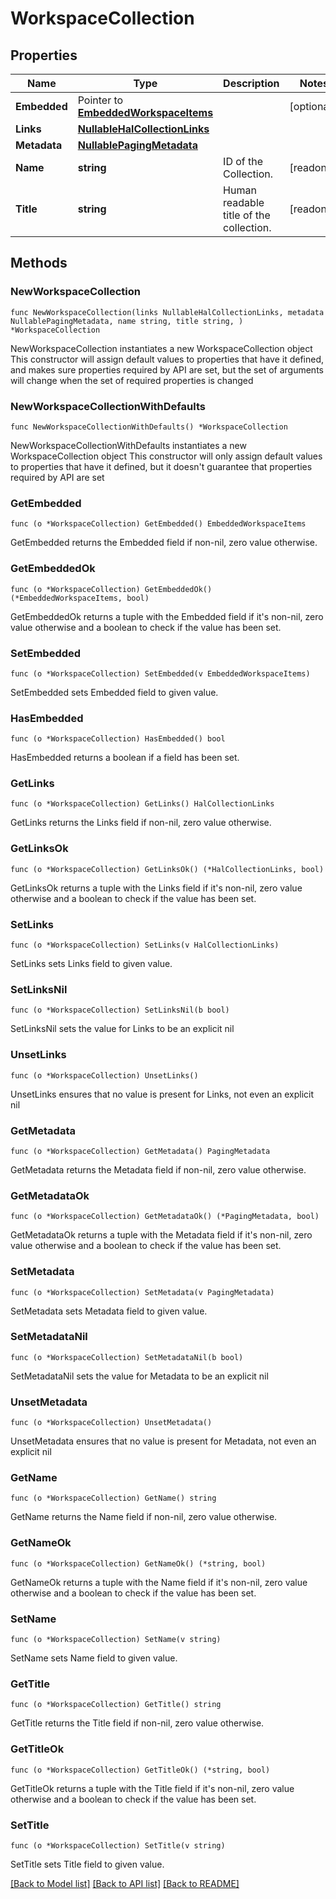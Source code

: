 <!--
Copyright (C) 2020-2023 Arm Limited or its affiliates and Contributors. All rights reserved.
SPDX-License-Identifier: Apache-2.0
-->
# WorkspaceCollection

## Properties

Name | Type | Description | Notes
------------ | ------------- | ------------- | -------------
**Embedded** | Pointer to [**EmbeddedWorkspaceItems**](EmbeddedWorkspaceItems.md) |  | [optional] 
**Links** | [**NullableHalCollectionLinks**](HalCollectionLinks.md) |  | 
**Metadata** | [**NullablePagingMetadata**](PagingMetadata.md) |  | 
**Name** | **string** | ID of the Collection. | [readonly] 
**Title** | **string** | Human readable title of the collection. | [readonly] 

## Methods

### NewWorkspaceCollection

`func NewWorkspaceCollection(links NullableHalCollectionLinks, metadata NullablePagingMetadata, name string, title string, ) *WorkspaceCollection`

NewWorkspaceCollection instantiates a new WorkspaceCollection object
This constructor will assign default values to properties that have it defined,
and makes sure properties required by API are set, but the set of arguments
will change when the set of required properties is changed

### NewWorkspaceCollectionWithDefaults

`func NewWorkspaceCollectionWithDefaults() *WorkspaceCollection`

NewWorkspaceCollectionWithDefaults instantiates a new WorkspaceCollection object
This constructor will only assign default values to properties that have it defined,
but it doesn't guarantee that properties required by API are set

### GetEmbedded

`func (o *WorkspaceCollection) GetEmbedded() EmbeddedWorkspaceItems`

GetEmbedded returns the Embedded field if non-nil, zero value otherwise.

### GetEmbeddedOk

`func (o *WorkspaceCollection) GetEmbeddedOk() (*EmbeddedWorkspaceItems, bool)`

GetEmbeddedOk returns a tuple with the Embedded field if it's non-nil, zero value otherwise
and a boolean to check if the value has been set.

### SetEmbedded

`func (o *WorkspaceCollection) SetEmbedded(v EmbeddedWorkspaceItems)`

SetEmbedded sets Embedded field to given value.

### HasEmbedded

`func (o *WorkspaceCollection) HasEmbedded() bool`

HasEmbedded returns a boolean if a field has been set.

### GetLinks

`func (o *WorkspaceCollection) GetLinks() HalCollectionLinks`

GetLinks returns the Links field if non-nil, zero value otherwise.

### GetLinksOk

`func (o *WorkspaceCollection) GetLinksOk() (*HalCollectionLinks, bool)`

GetLinksOk returns a tuple with the Links field if it's non-nil, zero value otherwise
and a boolean to check if the value has been set.

### SetLinks

`func (o *WorkspaceCollection) SetLinks(v HalCollectionLinks)`

SetLinks sets Links field to given value.


### SetLinksNil

`func (o *WorkspaceCollection) SetLinksNil(b bool)`

 SetLinksNil sets the value for Links to be an explicit nil

### UnsetLinks
`func (o *WorkspaceCollection) UnsetLinks()`

UnsetLinks ensures that no value is present for Links, not even an explicit nil
### GetMetadata

`func (o *WorkspaceCollection) GetMetadata() PagingMetadata`

GetMetadata returns the Metadata field if non-nil, zero value otherwise.

### GetMetadataOk

`func (o *WorkspaceCollection) GetMetadataOk() (*PagingMetadata, bool)`

GetMetadataOk returns a tuple with the Metadata field if it's non-nil, zero value otherwise
and a boolean to check if the value has been set.

### SetMetadata

`func (o *WorkspaceCollection) SetMetadata(v PagingMetadata)`

SetMetadata sets Metadata field to given value.


### SetMetadataNil

`func (o *WorkspaceCollection) SetMetadataNil(b bool)`

 SetMetadataNil sets the value for Metadata to be an explicit nil

### UnsetMetadata
`func (o *WorkspaceCollection) UnsetMetadata()`

UnsetMetadata ensures that no value is present for Metadata, not even an explicit nil
### GetName

`func (o *WorkspaceCollection) GetName() string`

GetName returns the Name field if non-nil, zero value otherwise.

### GetNameOk

`func (o *WorkspaceCollection) GetNameOk() (*string, bool)`

GetNameOk returns a tuple with the Name field if it's non-nil, zero value otherwise
and a boolean to check if the value has been set.

### SetName

`func (o *WorkspaceCollection) SetName(v string)`

SetName sets Name field to given value.


### GetTitle

`func (o *WorkspaceCollection) GetTitle() string`

GetTitle returns the Title field if non-nil, zero value otherwise.

### GetTitleOk

`func (o *WorkspaceCollection) GetTitleOk() (*string, bool)`

GetTitleOk returns a tuple with the Title field if it's non-nil, zero value otherwise
and a boolean to check if the value has been set.

### SetTitle

`func (o *WorkspaceCollection) SetTitle(v string)`

SetTitle sets Title field to given value.



[[Back to Model list]](../README.md#documentation-for-models) [[Back to API list]](../README.md#documentation-for-api-endpoints) [[Back to README]](../README.md)


